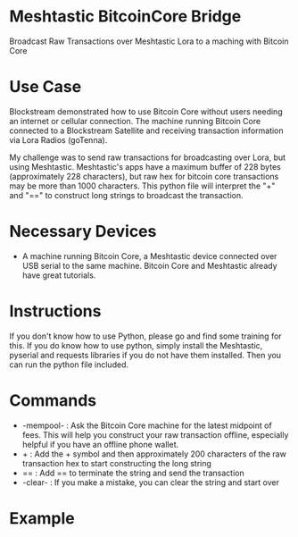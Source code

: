 # Meshtastic BitcoinCore Bridge
Broadcast Raw Transactions over Meshtastic Lora to a maching with Bitcoin Core

# Use Case
Blockstream demonstrated how to use Bitcoin Core without users needing an internet or cellular connection. The machine running Bitcoin Core connected to a Blockstream Satellite and receiving transaction information via Lora Radios (goTenna). 

My challenge was to send raw transactions for broadcasting over Lora, but using Meshtastic. Meshtastic's apps have a maximum buffer of 228 bytes (approximately 228 characters), but raw hex for bitcoin core transactions may be more than 1000 characters. This python file will interpret the "+" and "==" to construct long strings to broadcast the transaction.

# Necessary Devices

* A machine running Bitcoin Core, a Meshtastic device connected over USB serial to the same machine. Bitcoin Core and Meshtastic already have great tutorials.

# Instructions
If you don't know how to use Python, please go and find some training for this. If you do know how to use python, simply install the Meshtastic, pyserial and requests libraries if you do not have them installed. Then you can run the python file included.

# Commands
* -mempool- : Ask the Bitcoin Core machine for the latest midpoint of fees. This will help you construct your raw transaction offline, especially helpful if you have an offline phone wallet.
* \+ : Add the + symbol and then approximately 200 characters of the raw transaction hex to start constructing the long string
* \== : Add == to terminate the string and send the transaction
* -clear- : If you make a mistake, you can clear the string and start over

# Example
